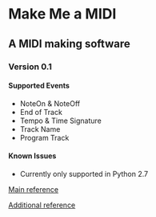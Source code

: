 # Make Me a MIDI
## A MIDI making software
### Version 0.1

#### Supported Events
* NoteOn & NoteOff
* End of Track
* Tempo & Time Signature
* Track Name
* Program Track

#### Known Issues
* Currently only supported in Python 2.7

[Main reference](https://www.csie.ntu.edu.tw/~r92092/ref/midi/)

[Additional reference](http://www.music.mcgill.ca/~ich/classes/mumt306/StandardMIDIfileformat.html)
